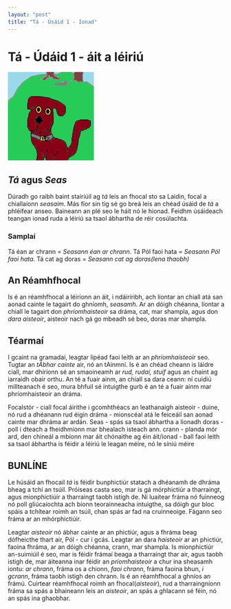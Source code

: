 ```yaml
---
layout: "post"
title: "Tá - Úsáid 1 - Ionad"
---
```

# Tá - Údáid 1 - áit a léiriú
![pic](tadhg.jpg)
## *Tá* agus *Seas*
Dúradh go raibh baint stairiúil ag *tá* leis an fhocal
sto sa Laidin, focal a chiallaíonn *seasaim*. Más fíor sin
tig sé go breá leis an chéad úsáid de *tá* a phléifear anseo.
Baineann an plé seo le háit nó le hionad. Feidhm úsáideach teangan
ionad ruda a léiriú sa tsaol ábhartha de réir cosúlachta.

### Samplaí
Tá éan ar chrann = *Seasann éan ar chrann*.
Tá Pól faoi hata = *Seasann Pól faoi hata*.
Tá cat ag doras = *Seasann cat ag doras(lena thaobh)*

## An Réamhfhocal
Is é an réamhfhocal a léiríonn an áit, i ndáiríribh, ach
líontar an chiall atá san aonad cainte le tagairt do ghníomh,
*seasamh*. Ar an dóigh chéanna, líontar a chiall le tagairt don
*phríomhaisteoir* sa dráma, cat, mar shampla, agus don *dara aisteoir*,
aisteoir nach gá go mbeadh sé beo, doras mar shampla.

## Téarmaí
I gcaint na gramadaí, leagtar lipéad faoi leith ar an *phríomhaisteoir* seo.
Tugtar an *tÁbhar cainte* air, nó an tAinmní. Is é an chéad cheann is láidre ciall,
mar dhíríonn sé an smaoineamh ar *rud, rudaí, stuif* agus an chaint ag iarraidh
obair orthu. An té a fuair ainm, an chiall sa dara ceann: ní cuidiú millteanach é
seo, mura bhfuil sé intuigthe gurb é an té a fuair ainm mar phríomhaisteoir an dráma.

Focalstór - ciall focal áirithe i gcomhthéacs an leathanaigh
aisteoir - duine, nó rud a dhéanann rud éigin
dráma - mionscéal atá le feiceáil san aonad cainte mar dhráma ar ardán.
Seas - spás sa tsaol ábhartha a líonadh
doras - poll i dteach a fheidhmíonn mar bhealach isteach ann.
crann - planda mór ard, den chineál a mbíonn mar áit chónaithe ag éin
áit/ionad - ball faoi leith sa tsaol ábhartha is féidir a léiriú le leagan méire, nó le síniú méire

## BUNLÍNE
Le húsáid an fhocail *tá* is féidir bunphictiúr statach a
dhéanamh de dhráma bheag a tchí an tsúil.  Próiseas casta
seo, mar is gá mórphictiúr a tharraingt, agus mionphictiúir
a tharraingt taobh istigh de.  Ní luaitear fráma nó fuinneog
nó poll gliúcaíochta ach bíonn teorainneacha intuigthe, sa
dóigh gur bloc spáis a tchítear roimh an tsúil, chan spás ar
fad na cruinneoige. Fágann seo fráma ar an mhórphictiúir.

Leagtar *aisteoir* nó ábhar cainte ar an phictiúr, agus a
fhráma beag dófheicthe thart air, Pól - cur i gcás. Leagtar
an dara *haisteoir* ar an phictiúr, faoina fhráma, ar an
dóigh chéanna, crann, mar shampla.  Is mionphictiúr
an-suimiúil é seo, mar is féidir frámaí beaga a tharraingt
thar air, agus taobh istigh de, mar áiteanna inar féidir an
*príomhaisteoir* a chur ina sheasamh iontu: *ar chrann*,
fráma os a chionn, *faoi chrann*, fráma faoina bhun, *i
gcrann*, fráma taobh istigh den chrann. Is é an réamhfhocal
a ghníos an frámú. Cuirtear réamhfhocal roimh an
fhocal(*aisteoir*), rud a tharraingníonn fráma sa spás a
bhaineann leis an *aisteoir*, an spás a ghlacann sé féin, nó
an spás ina ghaobhar.

